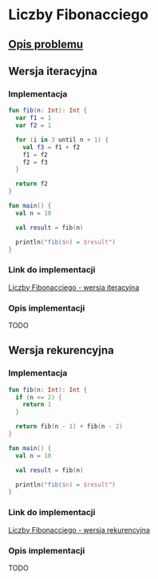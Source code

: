 # Liczby Fibonacciego

## [Opis problemu](../../../../algorithms/integers/fibonacci-numbers.md)

## Wersja iteracyjna

### Implementacja

```kotlin
fun fib(n: Int): Int {
  var f1 = 1
  var f2 = 1

  for (i in 3 until n + 1) {
    val f3 = f1 + f2
    f1 = f2
    f2 = f3
  }

  return f2
}

fun main() {
  val n = 10

  val result = fib(n)

  println("fib($n) = $result")
}
```

### Link do implementacji

[Liczby Fibonacciego - wersja iteracyjna](https://ideone.com/4JCa5w)

### Opis implementacji

TODO

## Wersja rekurencyjna

### Implementacja

```kotlin
fun fib(n: Int): Int {
  if (n <= 2) {
    return 1
  }

  return fib(n - 1) + fib(n - 2)
}

fun main() {
  val n = 10

  val result = fib(n)

  println("fib($n) = $result")
}
```

### Link do implementacji

[Liczby Fibonacciego - wersja rekurencyjna](https://ideone.com/cBKjhg)

### Opis implementacji

TODO
